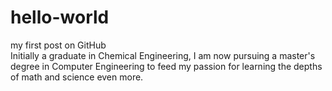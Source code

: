 # hello-world
my first post on GitHub <br>
Initially a graduate in Chemical Engineering, I am now pursuing a master's degree in Computer Engineering to feed my passion for learning the depths of math and science even more. 
